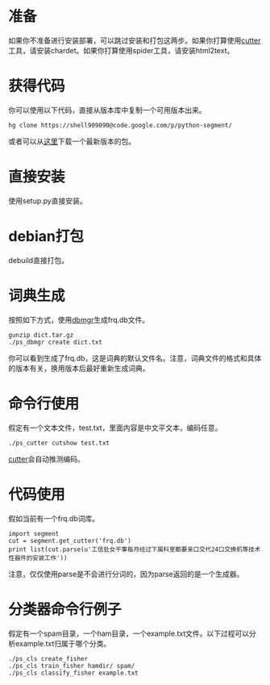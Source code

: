 # 准备 #
如果你不准备进行安装部署，可以跳过安装和打包这两步。如果你打算使用[cutter](cutterUsage.md)工具，请安装chardet。如果你打算使用spider工具，请安装html2text。

# 获得代码 #
你可以使用以下代码，直接从版本库中复制一个可用版本出来。
```
hg clone https://shell909090@code.google.com/p/python-segment/
```
或者可以从[这里](http://code.google.com/p/python-segment/downloads/list)下载一个最新版本的包。

# 直接安装 #
使用setup.py直接安装。

# debian打包 #
debuild直接打包。

# 词典生成 #
按照如下方式，使用[dbmgr](dbmgrUsage.md)生成frq.db文件。
```
gunzip dict.tar.gz
./ps_dbmgr create dict.txt
```
你可以看到生成了frq.db，这是词典的默认文件名。注意，词典文件的格式和具体的版本有关，换用版本后最好重新生成词典。

# 命令行使用 #
假定有一个文本文件，test.txt，里面内容是中文平文本，编码任意。
```
./ps_cutter cutshow test.txt
```
[cutter](cutterUsage.md)会自动推测编码。

# 代码使用 #
假如当前有一个frq.db词库。
```
import segment
cut = segment.get_cutter('frq.db')
print list(cut.parse(u'工信处女干事每月经过下属科室都要亲口交代24口交换机等技术性器件的安装工作'))
```
注意，仅仅使用parse是不会进行分词的，因为parse返回的是一个生成器。

# 分类器命令行例子 #
假定有一个spam目录，一个ham目录，一个example.txt文件。以下过程可以分析example.txt归属于哪个分类。
```
./ps_cls create_fisher
./ps_cls train_fisher hamdir/ spam/
./ps_cls classify_fisher example.txt
```